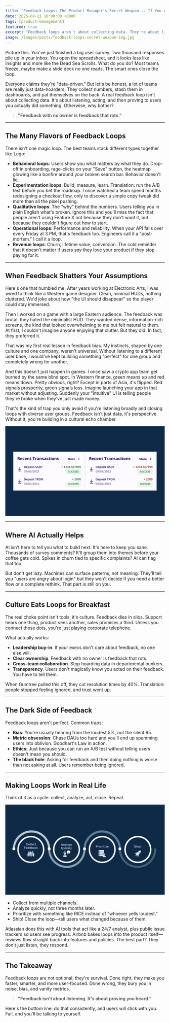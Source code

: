 ```yaml
---
title: "Feedback Loops: The Product Manager's Secret Weapon... If You Actually Close Them"
date: 2025-08-21 10:00:00 +0000
tags: [product-management]
featured: true
excerpt: "Feedback loops aren't about collecting data. They're about listening, acting, and proving you heard. Done right, they're a product manager's superpower."
image: /images/posts/feedback-loops-secret-weapon-img.jpg
---
```


Picture this. You've just finished a big user survey. Two thousand responses pile up in your inbox. You open the spreadsheet, and it looks less like insights and more like the Dead Sea Scrolls. What do you do? Most teams freeze, maybe make a slide deck no one reads. The smart ones close the loop.  

Everyone claims they're "data-driven." But let's be honest, a lot of teams are really just data-hoarders. They collect numbers, stash them in dashboards, and pat themselves on the back. A real feedback loop isn't about collecting data. It's about listening, acting, and then proving to users you actually did something. Otherwise, why bother?  

> **"Feedback with no owner is feedback that rots."**  

---

## The Many Flavors of Feedback Loops  

There isn't one magic loop. The best teams stack different types together like Lego:  

- **Behavioral loops**: Users show you what matters by what they do. Drop-off in onboarding, rage-clicks on your "Save" button, the heatmap glowing like a bonfire around your broken search bar. Behavior doesn't lie.  
- **Experimentation loops**: Build, measure, learn. Translation: run the A/B test before you bet the roadmap. I once watched a team spend months redesigning a checkout flow, only to discover a simple copy tweak did more than all the pixel pushing.  
- **Qualitative loops**: The "why" behind the numbers. Users telling you in plain English what's broken. Ignore this and you'll miss the fact that people aren't using Feature X not because they don't want it, but because they couldn't figure out how to start.  
- **Operational loops**: Performance and reliability. When your API falls over every Friday at 3 PM, that's feedback too. Engineers call it a "post-mortem." I call it a loop.  
- **Revenue loops**: Churn, lifetime value, conversion. The cold reminder that it doesn't matter if users *say* they love your product if they stop paying for it.  

---

## When Feedback Shatters Your Assumptions  

Here's one that humbled me. After years working at Electronic Arts, I was wired to think like a Western game designer. Clean, minimal HUDs, nothing cluttered. We'd joke about how "the UI should disappear" so the player could stay immersed.  

Then I worked on a game with a large Eastern audience. The feedback was brutal: they hated the minimalist HUD. They wanted dense, information-rich screens, the kind that looked overwhelming to me but felt natural to them. At first, I couldn't imagine anyone enjoying that clutter. But they did. In fact, they preferred it.  

That was my first real lesson in feedback bias. My instincts, shaped by one culture and one company, weren't universal. Without listening to a different user base, I would've kept building something "perfect" for one group and completely wrong for another.  

And this doesn't just happen in games. I once saw a crypto app team get burned by the same blind spot. In Western finance, green means up and red means down. Pretty obvious, right? Except in parts of Asia, it's flipped. Red signals prosperity, green signals loss. Imagine launching your app in that market without adjusting. Suddenly your "intuitive" UI is telling people they're broke when they've just made money.  

That's the kind of trap you only avoid if you're listening broadly and closing loops with diverse user groups. Feedback isn't just data, it's perspective. Without it, you're building in a cultural echo chamber.  

![Before/After Crypto App Screenshots – Western vs Asian color conventions](/images/posts/feedback-loops-secret-weapon-img2.jpg)

---

## Where AI Actually Helps  

AI isn't here to tell you what to build next. It's here to keep you sane. Thousands of survey comments? It'll group them into themes before your coffee gets cold. Spikes in churn tied to specific complaints? AI can flag that too.  

But don't get lazy. Machines can surface patterns, not meaning. They'll tell you "users are angry about login" but they won't decide if you need a better flow or a complete rethink. That part is still on you.  

---

## Culture Eats Loops for Breakfast  

The real choke point isn't tools, it's culture. Feedback dies in silos. Support hears one thing, product sees another, sales promises a third. Unless you connect those dots, you're just playing corporate telephone.  

What actually works:  

- **Leadership buy-in**. If your execs don't care about feedback, no one else will.  
- **Clear ownership**. Feedback with no owner is feedback that rots.  
- **Cross-team collaboration**. Stop hoarding data in departmental bunkers.  
- **Transparency**. Users don't magically know you acted on their feedback. You have to tell them.  

When Gumtree pulled this off, they cut resolution times by 40%. Translation: people stopped feeling ignored, and trust went up.  

---

## The Dark Side of Feedback  

Feedback loops aren't perfect. Common traps:  

- **Bias**: You're usually hearing from the loudest 5%, not the silent 95.  
- **Metric obsession**: Chase DAUs too hard and you'll end up spamming users into oblivion. Goodhart's Law in action.  
- **Ethics**: Just because you can run an A/B test without telling users doesn't mean you should.  
- **The black hole**: Asking for feedback and then doing nothing is worse than not asking at all. Users remember being ignored.  

---

## Making Loops Work in Real Life  

Think of it as a cycle: collect, analyze, act, close. Repeat.  

![Feedback Loop Diagram](/images/posts/feedback-loops-secret-weapon-img1.jpg)

- Collect from multiple channels.  
- Analyze quickly, not three months later.  
- Prioritize with something like RICE instead of "whoever yells loudest."  
- Ship! Close the loop—tell users what changed because of them.  

Atlassian does this with AI tools that act like a 24/7 analyst, plus public issue trackers so users see progress. Airbnb bakes loops into the product itself—reviews flow straight back into features and policies. The best part? They don't just listen, they respond.  

---

## The Takeaway  

Feedback loops are not optional, they're survival. Done right, they make you faster, smarter, and more user-focused. Done wrong, they bury you in noise, bias, and vanity metrics.  

> **"Feedback isn't about listening. It's about proving you heard."**  

Here's the bottom line: do that consistently, and users will stick with you. Fail, and you'll be talking to yourself.  
